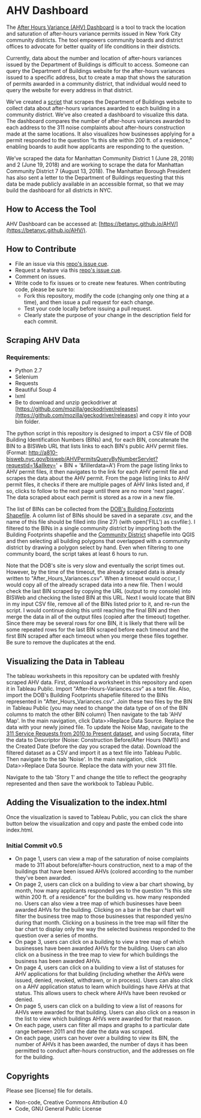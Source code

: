 # AHV Dashboard
The [After Hours Variance (AHV) Dashboard](https://beta.nyc/products/ahv-dashboard/) is a tool to track the location and saturation of after-hours variance permits issued in New York City community districts. The tool empowers community boards and district offices to advocate for better quality of life conditions in their districts.

Currently, data about the number and location of after-hours variances issued by the Department of Buildings is difficult to access. Someone can query the Department of Buildings website for the after-hours variances issued to a specific address, but to create a map that shows the saturation of permits awarded in a community district, that individual would need to query the website for every address in that district. 

We’ve created a [script](https://github.com/BetaNYC/AHV/blob/master/AHVScraper.py) that scrapes the Department of Buildings website to collect data about after-hours variances awarded to each building in a community district. We’ve also created a dashboard to visualize this data. The dashboard compares the number of after-hours variances awarded to each address to the 311 noise complaints about after-hours construction made at the same locations. It also visualizes how businesses applying for a permit responded to the question “Is this site within 200 ft. of a residence,” enabling boards to audit how applicants are responding to the question.

We’ve scraped the data for Manhattan Community District 1 (June 28, 2018) and 2 (June 19, 2018) and are working to scrape the data for Manhattan Community District 7 (August 13, 2018). The Manhattan Borough President has also sent a letter to the Department of Buildings requesting that this data be made publicly available in an accessible format, so that we may build the dashboard for all districts in NYC.

## How to Access the Tool

AHV Dashboard can be accessed at: [https://betanyc.github.io/AHV/](https://betanyc.github.io/AHV/).

## How to Contribute 
* File an issue via this [repo's issue cue](https://github.com/BetaNYC/AHV/issues).
* Request a feature via this [repo's issue cue](https://github.com/BetaNYC/AHV/issues).
* Comment on issues. 
* Write code to fix issues or to create new features. When contributing code, please be sure to: 
  * Fork this repository, modify the code (changing only one thing at a time), and then issue a pull request for each change.
  * Test your code locally before issuing a pull request. 
  * Clearly state the purpose of your change in the description field for each commit.

## Scraping AHV Data

### Requirements:
* Python 2.7
* Selenium
* Requests
* Beautiful Soup 4
* lxml
* Be to download and unzip geckodriver at [https://github.com/mozilla/geckodriver/releases](https://github.com/mozilla/geckodriver/releases) and copy it into your bin folder.

The python script in this repository is designed to import a CSV file of DOB Building Identification Numbers (BINs) and, for each BIN, concatenate the BIN to a BISWeb URL that lists links to each BIN's public AHV permit files. (Format: http://a810-bisweb.nyc.gov/bisweb/AHVPermitsQueryByNumberServlet?requestid=1&allkey=' + BIN + '&fillerdata=A') From the page listing links to AHV permit files, it then navigates to the link for each AHV permit file and scrapes the data about the AHV permit. From the page listing links to AHV permit files, it checks if there are multiple pages of AHV links listed and, if so, clicks to follow to the next page until there are no more 'next pages'. The data scraped about each permit is stored as a row in a new file. 

The list of BINs can be collected from the [DOB's Building Footprints Shapefile](https://data.cityofnewyork.us/Housing-Development/Building-Footprints/nqwf-w8eh). A column list of BINs should be saved in a separate .csv, and the name of this file should be filled into (line 27) (with open('FILL') as csvfile:). I filtered to the BINs in a single community district by importing both the Building Footprints shapefile and the [Community District](https://data.cityofnewyork.us/City-Government/Community-Districts/yfnk-k7r4) shapefile into QGIS and then selecting all building polygons that overlapped with a community district by drawing a polygon select by hand. Even when filtering to one community board, the script takes at least 6 hours to run. 

Note that the DOB's site is very slow and eventually the script times out. However, by the time of the timeout, the already scraped data is already written to "After_Hours_Variances.csv". When a timeout would occur, I would copy all of the already scraped data into a new file. Then I would check the last BIN scraped by copying the URL (output to my console) into BISWeb and checking the listed BIN at this URL. Next I would locate that BIN in my input CSV file, remove all of the BINs listed prior to it, and re-run the script. I would continue doing this until reaching the final BIN and then merge the data in all of the output files (copied after the timeout) together. Since there may be several rows for one BIN, it is likely that there will be some repeated rows for the last BIN scraped before each timeout and the first BIN scraped after each timeout when you merge these files together. Be sure to remove the duplicates at the end. 

## Visualizing the Data in Tableau

The tableau worksheets in this repository can be updated with freshly scraped AHV data. First, download a worksheet in this repository and open it in Tableau Public. Import "After-Hours-Variances.csv" as a text file. Also, import the DOB's Building Footprints shapefile filtered to the BINs represented in "After_Hours_Variances.csv". Join these two files by the BIN in Tableau Public (you may need to change the data type of on of the BIN columns to match the other BIN column) Then navigate to the tab 'AHV Map'. In the main navigation, click Data>>Replace Data Source. Replace the data with your newly joined file. To update the Noise Map, navigate to the [311 Service Requests from 2010 to Present dataset](https://nycopendata.socrata.com/Social-Services/311-Service-Requests-from-2010-to-Present/erm2-nwe9), and using Socrata, filter the data to Descriptor (Noise: Construction Before/After Hours (NM1)) and the Created Date (before the day you scraped the data). Download the filtered dataset as a CSV and import it as a text file into Tableau Public. Then navigate to the tab 'Noise'. In the main navigation, click Data>>Replace Data Source. Replace the data with your new 311 file. 

Navigate to the tab 'Story 1' and change the title to reflect the geography represented and then save the workbook to Tableau Public.

## Adding the Visualization to the index.html
Once the visualization is saved to Tableau Public, you can click the share button below the visualization and copy and paste the embed code into index.html. 


### Initial Commit v0.5

* On page 1, users can view a map of the saturation of noise complaints made to 311 about before/after-hours construction, next to a map of the buildings that have been issued AHVs (colored according to the number they've been awarded.
* On page 2, users can click on a building to view a bar chart showing, by month, how many applicants responded yes to the question "Is this site within 200 ft. of a residence" for the building vs. how many responded no. Users can also view a tree map of which businesses have been awarded AHVs for the building. Clicking on a bar in the bar chart will filter the business tree map to those businesses that responded yes/no during that month. Clicking on a business in the tree map will filter the bar chart to display only the way the selected business responded to the question over a series of months. 
* On page 3, users can click on a building to view a tree map of which businesses have been awarded AHVs for the building. Users can also click on a business in the tree map to view for which buildings the business has been awarded AHVs.
* On page 4, users can click on a building to view a list of statuses for AHV applications for that building (including whether the AHVs were issued, denied, revoked, withdrawn, or in process). Users can also click on a AHV application status to learn which buildings have AHVs at that status. This allows users to check where AHVs have been revoked or denied.
* On page 5, users can click on a building to view a list of reasons for AHVs were awarded for that building. Users can also click on a reason in the list to view which buildings AHVs were awarded for that reason.
* On each page, users can filter all maps and graphs to a particular date range between 2011 and the date the data was scraped.
* On each page, users can hover over a building to view its BIN, the number of AHVs it has been awarded, the number of days it has been permitted to conduct after-hours construction, and the addresses on file for the building.  

## Copyrights 

Please see [license] file for details.
 * Non-code, Creative Commons Attribution 4.0
 * Code, GNU General Public License
